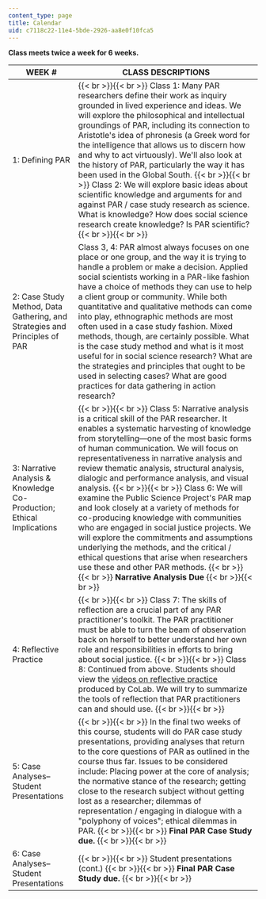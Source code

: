 ```yaml
---
content_type: page
title: Calendar
uid: c7118c22-11e4-5bde-2926-aa8e0f10fca5
---
```


**Class meets twice a week for 6 weeks.**

| WEEK # | CLASS DESCRIPTIONS |
| --- | --- |
| 1: Defining PAR |  {{< br >}}{{< br >}} Class 1: Many PAR researchers define their work as inquiry grounded in lived experience and ideas. We will explore the philosophical and intellectual groundings of PAR, including its connection to Aristotle's idea of phronesis (a Greek word for the intelligence that allows us to discern how and why to act virtuously). We'll also look at the history of PAR, particularly the way it has been used in the Global South. {{< br >}}{{< br >}} Class 2: We will explore basic ideas about scientific knowledge and arguments for and against PAR / case study research as science. What is knowledge? How does social science research create knowledge? Is PAR scientific? {{< br >}}{{< br >}}  |
| 2: Case Study Method, Data Gathering, and Strategies and Principles of PAR | Class 3, 4: PAR almost always focuses on one place or one group, and the way it is trying to handle a problem or make a decision. Applied social scientists working in a PAR-like fashion have a choice of methods they can use to help a client group or community. While both quantitative and qualitative methods can come into play, ethnographic methods are most often used in a case study fashion. Mixed methods, though, are certainly possible. What is the case study method and what is it most useful for in social science research? What are the strategies and principles that ought to be used in selecting cases? What are good practices for data gathering in action research? |
| 3: Narrative Analysis & Knowledge Co-Production; Ethical Implications |  {{< br >}}{{< br >}} Class 5: Narrative analysis is a critical skill of the PAR researcher. It enables a systematic harvesting of knowledge from storytelling—one of the most basic forms of human communication. We will focus on representativeness in narrative analysis and review thematic analysis, structural analysis, dialogic and performance analysis, and visual analysis. {{< br >}}{{< br >}} Class 6: We will examine the Public Science Project's PAR map and look closely at a variety of methods for co-producing knowledge with communities who are engaged in social justice projects. We will explore the commitments and assumptions underlying the methods, and the critical / ethical questions that arise when researchers use these and other PAR methods. {{< br >}}{{< br >}} **Narrative Analysis Due** {{< br >}}{{< br >}}  |
| 4: Reflective Practice |  {{< br >}}{{< br >}} Class 7: The skills of reflection are a crucial part of any PAR practitioner's toolkit. The PAR practitioner must be able to turn the beam of observation back on herself to better understand her own role and responsibilities in efforts to bring about social justice. {{< br >}}{{< br >}} Class 8: Continued from above. Students should view the [videos on reflective practice](http://www.hapyak.com/portal/viewer/01aeb0d6210f32983b92cba6d3ebc573) produced by CoLab. We will try to summarize the tools of reflection that PAR practitioners can and should use. {{< br >}}{{< br >}}  |
| 5: Case Analyses–Student Presentations |  {{< br >}}{{< br >}} In the final two weeks of this course, students will do PAR case study presentations, providing analyses that return to the core questions of PAR as outlined in the course thus far. Issues to be considered include: Placing power at the core of analysis; the normative stance of the research; getting close to the research subject without getting lost as a researcher; dilemmas of representation / engaging in dialogue with a "polyphony of voices"; ethical dilemmas in PAR. {{< br >}}{{< br >}} **Final PAR Case Study due.** {{< br >}}{{< br >}}  |
| 6: Case Analyses–Student Presentations |  {{< br >}}{{< br >}} Student presentations (cont.) {{< br >}}{{< br >}} **Final PAR Case Study due.** {{< br >}}{{< br >}}